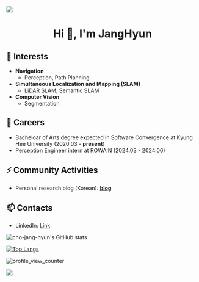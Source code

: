 <div>
<img src="https://capsule-render.vercel.app/api?type=waving&color=BDBDC8&height=50&section=header" />

<h1 align="center">Hi 👋, I'm JangHyun</h1>

## 🌱 Interests
- **Navigation**
  - Perception, Path Planning
- **Simultaneous Localization and Mapping (SLAM)**
  - LiDAR SLAM, Semantic SLAM
- **Computer Vision**
  - Segmentation

## 🔭 Careers
- Bacheloar of Arts degree expected in Software Convergence at Kyung Hee University (2020.03 - **present**)
- Perception Engineer intern at ROWAIN (2024.03 - 2024.06)

## ⚡ Community Activities
- Personal research blog (Korean): [**blog**](https://priceless-hyun.tistory.com/)

## 📫 Contacts
- LinkedIn: [Link](https://www.linkedin.com/in/janghyun-cho/)

<!--
**cho-jang-hyun/cho-jang-hyun** is a ✨ _special_ ✨ repository because its `README.md` (this file) appears on your GitHub profile.

Here are some ideas to get you started:

- 🔭 I’m currently working on ...
- 🌱 I’m currently learning ...
- 👯 I’m looking to collaborate on ...
- 🤔 I’m looking for help with ...
- 💬 Ask me about ...
- 📫 How to reach me: ...
- 😄 Pronouns: ...
- ⚡ Fun fact: ...
-->

![cho-jang-hyun's GitHub stats](https://github-readme-stats.vercel.app/api?username=cho-jang-hyun&count_private=true&show_icons=true)

[![Top Langs](https://github-readme-stats.vercel.app/api/top-langs/?username=changh95&exclude_repo=changh95.github.io,cho-jang-hyun.github.io-legacyblog_source,changh95,&layout=compact)](https://github.com/anuraghazra/github-readme-stats)

![profile_view_counter](https://komarev.com/ghpvc/?username=cho-jang-hyun)

<img src="https://capsule-render.vercel.app/api?type=waving&color=BDBDC8&height=50&section=footer" />
</div>
